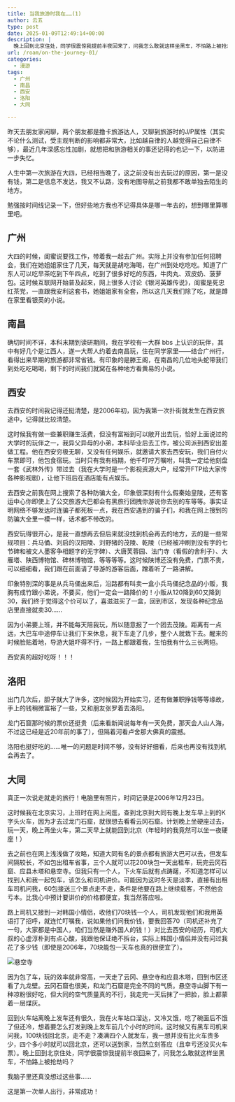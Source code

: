 ```yaml
---
title: 当我旅游时我在……(1)
author: 云五
type: post
date: 2025-01-09T12:49:14+00:00
description: |
  晚上回到北京住处，同学很震惊我提前半夜回来了，问我怎么敢就这样坐黑车，不怕路上被抢劫吗？
url: /roam/on-the-journey-01/
categories:
  - 漫游
tags:
  - 广州
  - 南昌
  - 西安
  - 洛阳
  - 大同

---
```


昨天去朋友家闲聊，两个朋友都是撸卡旅游达人，又聊到旅游时的J/P属性（其实不论什么测试，受主观判断的影响都非常大，比如越自律的人越觉得自己自律不够），最近几年深感忘性加剧，就想把和旅游相关的事还记得的也记一下，以防进一步失忆。

人生中第一次旅游在大四，已经相当晚了，这之前没有出去玩过的原因，第一是没有钱，第二是信息不发达，我又不认路，没有地图导航之前我都不敢单独去陌生的地方。

勉强按时间线记录一下，但好些地方我也不记得具体是哪一年去的，想到哪里算哪里吧。

## 广州

大四的时候，闺蜜说要找工作，带着我一起去广州。实际上并没有参加任何招聘会，我们在她姐姐家住了几天，每天就是胡吃海喝，在广州到处吃吃吃。知道了广东人可以吃早茶吃到下午四点，吃到了很多好吃的东西，牛肉丸、双皮奶、菠萝包。这时候互联网开始普及起来，网上很多人讨论《银河英雄传说》，闺蜜是死忠红茶党，一直跟我安利这套书，她姐姐家有全套，所以这几天我们除了吃，就是蹲在家里看银英的小说。

## 南昌

确切时间不详，本科末期到读研期间，我在学校有一大群 bbs 上认识的玩伴，其中有好几个是江西人，遂一大帮人约着去南昌玩，住在同学家里——结合广州行，看得出来早期的旅游都非常省钱。有印象的是滕王阁，在南昌的几位地头蛇带我们到处吃吃喝喝，剩下的时间我们就窝在各种地方看黄易的小说。

## 西安

去西安的时间我记得还挺清楚，是2006年初，因为我第一次扑街就发生在西安旅途中，记得就比较清楚。

这时候我有做一些兼职赚生活费，但没有富裕到可以敞开出去玩，恰好上面说过的大学时的玩伴之一，我异父异母的小弟，本科毕业后去工作，被公司派到西安出差做工程。他在西安穷极无聊，又没有任何娱乐，就邀请大家去西安玩，我们自付火车票即可，他包食宿玩。当时只有我有档期，他千叮咛万嘱咐，叫我一定给他刻盘一套《武林外传》带过去（我在大学时是一个影视资源大户，经常开FTP给大家传各种影视剧），让他下班后在酒店能有点娱乐。

去西安之前我在网上搜索了各种防骗大全，印象很深刻有什么假秦始皇陵，还有客运中心你即使上了公交旅游大巴都会有黑旅行团拽你游说你去别的车等等。事实证明网络不够发达时连骗子都死板一点，我在西安遇到的骗子们，和我在网上搜到的防骗大全里一模一样，话术都不带改的。

西安玩得很开心，是我一直想再去但后来就没找到机会再去的地方，去的是一些常规项目：兵马俑、刘启的汉阳陵、刘野猪的茂陵、乾陵（已经被冲刷到没有字的七节碑和被文人墨客争相题字的无字碑）、大唐芙蓉园、法门寺（看假的舍利子）、大雁塔、陕西博物馆、碑林博物馆，等等等等。这时候陕博还没有免费，门票不贵，可以细细看，我们跟在前面请了导游的游客后面，蹭着听了一路讲解。

印象特别深的事是从兵马俑出来后，沿路都有叫卖一盒小兵马俑纪念品的小贩，我胸有成竹跟小弟说，不要买，他们一定会一路降价的！小贩从120降到60又降到30，我们终于觉得这个价可以了，喜滋滋买了一盒，回到市区，发现各种纪念品店里直接就卖30……

因为小弟要上班，并不能每天陪我玩，所以随意报了一个团去茂陵。距离有一点远，大巴车中途停车让我们下来休息，我下车走了几步，整个人就栽下去。醒来的时候脸贴着地，导游大姐吓得不行，一路上都跟着我，生怕我有什么三长两短。

西安真的超好吃呀！！！

## 洛阳

出门几次后，胆子就大了许多，这时候因为开始实习，还有做兼职挣钱等等缘故，手上的钱稍微富裕了一些，又和朋友张罗着去洛阳。

龙门石窟那时候的票价还挺贵（后来看新闻说每年有一天免费，那天会人山人海，不过这已经是近20年前的事了），但隔着河看卢舍那大佛真的震撼。

洛阳也挺好吃的……唯一的问题是时间不够，没有好好细看，后来也再没有找到机会再去了。

## 大同

真正一次说走就走的旅行！电脑里有照片，时间记录是2006年12月23日。

这时候我在北京实习，上班时在网上闲逛，查到北京到大同有晚上发车早上到的K字头火车，因为才去过龙门石窟，就很想去看看云冈石窟。计划晚上坐硬座过去，玩一天，晚上再坐火车，第二天早上就能回到北京（年轻时的我竟然可以坐一夜硬座！）

去之前也在网上浅浅做了攻略，知道大同有名的景点都有旅游大巴可以去，但发车间隔较长，不如包出租车省事，三个人就可以花200块包一天出租车，玩完云冈石窟、应县木塔和悬空寺。但我只有一个人，下火车后就有点踌躇，不知道怎样可以找到人和我一起包车，该怎么和司机讲价。可能因为这时冬天是淡季，直接有出租车司机问我，60包接送三个景点走不走，条件是他要在路上继续载客，不然他会亏本。比我心中预计要讲价的价格都便宜，我当然答应啦。

路上司机又接到一对韩国小情侣，收他们70块钱一个人，司机发现他们和我用英语打了招呼，就连忙叮嘱我，说如果他们问我价钱，要我回答70（司机还补充了一句，大家都是中国人，咱们当然是赚外国人的钱！）对比去西安的经历，司机大叔的心虚淳朴到有点心酸，我跟他保证绝不拆台，实际上韩国小情侣并没有问过我花了多少钱（即使是2006年，70块能包一天车也真的很便宜了）。

![悬空寺](https://media.go5.dev/go5media/media_attachments/files/113/799/493/100/798/365/original/7bf0217dca15c0cb.jpeg)

因为包了车，玩的效率就非常高，一天走了云冈、悬空寺和应县木塔，回到市区还看了九龙壁。云冈石窟也很美，和龙门石窟是完全不同的气质。悬空寺山脚下有一种凉粉很好吃，但大同的空气质量真的不行，我走完一天后抹了一把脸，脸上都蒙着一层煤灰。

回到火车站离晚上发车还有很久，我在火车站口溜达，又冷又饿，吃了碗面后不饿了但还冷，想着要怎么打发到晚上发车前几个小时的时间。这时候又有黑车司机来问我，100块钱回北京，走不走？凑满四个人就发车，我一想并没有比火车贵多少，四个多小时就可以回北京，还可以送到家，当然立刻答应（且幸亏还没买火车票）。晚上回到北京住处，同学很震惊我提前半夜回来了，问我怎么敢就这样坐黑车，不怕路上被抢劫吗？

我脑子里还真没想过这些事……

这是第一次单人出行，非常成功！
